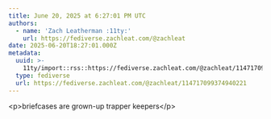 ```yaml
---
title: June 20, 2025 at 6:27:01 PM UTC
authors:
  - name: 'Zach Leatherman :11ty:'
    url: https://fediverse.zachleat.com/@zachleat
date: 2025-06-20T18:27:01.000Z
metadata:
  uuid: >-
    11ty/import::rss::https://fediverse.zachleat.com/@zachleat/114717099374940221
  type: fediverse
  url: https://fediverse.zachleat.com/@zachleat/114717099374940221
---
```

\<p>briefcases are grown-up trapper keepers\</p>